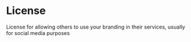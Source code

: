 # License
License for allowing others to use your branding in their services, usually for social media purposes
